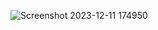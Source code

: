 




![Screenshot 2023-12-11 174950](https://github.com/sravan1223/sravan1223/assets/153508717/84ddb919-17e4-44fb-95e1-759025dfd79b)

